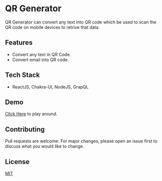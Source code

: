 # QR Generator

QR Generator can convert any text into QR code which be used to scan the QR code on mobile devices to retrive that data.

## Features

- Convert any text in QR Code.
- Convert email into QR code.

## Tech Stack

- ReactJS, Chakra-UI, NodeJS, GrapQL

## Demo

[Click Here](https://qr-generator-v1.netlify.app/) to play around.

## Contributing

Pull requests are welcome. For major changes, please open an issue first to discuss what you would like to change.

## License

[MIT](https://choosealicense.com/licenses/mit/)
